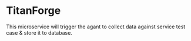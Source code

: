 # TitanForge
This microservice will trigger the agant to collect data against service test case &amp; store it to database.

